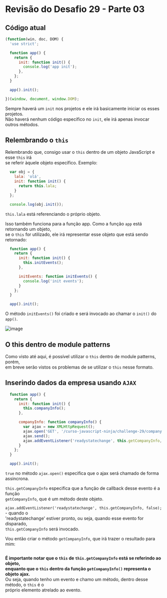 # Revisão do Desafio 29 - Parte 03  

## Código atual 

```JAVASCRIPT 
(function(win, doc, DOM) {
  'use strict';

  function app() {
    return {
      init: function init() {
        console.log('app init');
      },
    };
  }

  app().init();

})(window, document, window.DOM);
```

Sempre haverá um `init` nos projetos e ele irá basicamente iniciar os esses projetos.  
Não haverá nenhum código específico no `init`, ele irá apenas invocar outros métodos.  

## Relembrando o `this` 
Relembrando que, consigo usar o `this` dentro de um objeto JavaScript e esse `this` irá  
se referir àquele objeto específico. Exemplo: 

```JAVASCRIPT 
  var obj = {
    lala: 'olá',
    init: function init() {
      return this.lala;
    }
  };

  console.log(obj.init());
```

`this.lala` está referenciando o próprio objeto.  

Isso também funciona para a função app. Como a função `app` está retornando um objeto,  
se o `this` for utilizado, ele irá representar esse objeto que está sendo retornado:  

```JAVASCRIPT 
  function app() {
    return {
      init: function init() {
        this.initEvents();
      },

      initEvents: function initEvents() {
        console.log('init events');
      }
    };
  }

  app().init();
```

O método `initEvents()` foi criado e será invocado ao chamar o `init()` do `app()`.  

![image](https://user-images.githubusercontent.com/29297788/32853439-75c40338-ca22-11e7-86ef-993ce4c336cb.png)

## O this dentro de module patterns 
Como visto até aqui, é possível utilizar o `this` dentro de module patterns, porém,  
em breve serão vistos os problemas de se utilizar o `this` nesse formato.  

## Inserindo dados da empresa usando `AJAX` 

```JAVASCRIPT 
  function app() {
    return {
      init: function init() {
        this.companyInfo();
      },

      companyInfo: function companyInfo() {
        var ajax = new XMLHttpRequest();
        ajax.open('GET', '/curso-javascript-ninja/challenge-29/company.json', true);
        ajax.send();
        ajax.addEventListener('readystatechange', this.getCompanyInfo, false);
      }
    };
  }

  app().init();
```

`true` no método `ajax.open()` especifica que o ajax será chamado de forma assincrona.  

`this.getCompanyInfo` especifica que a função de callback desse evento é a função  
`getCompanyInfo`, que é um método deste objeto.  

`ajax.addEventListener('readystatechange', this.getCompanyInfo, false);` - quando o  
'readystatechange' estiver pronto, ou seja, quando esse evento for disparado,  
`this.getCompanyInfo` será invocado.  

Vou então criar o método `getCompanyInfo`, que irá trazer o resultado para mim:  

```JAVASCRIPT 

```

**É importante notar que o `this` de `this.getCompanyInfo` está se referindo ao objeto,  
enquanto que o `this` dentro da função `getCompanyInfo()` representa o objeto ajax.**  
Ou seja, quando tenho um evento e chamo um método, dentro desse método, o `this` é o  
próprio elemento atrelado ao evento.  
